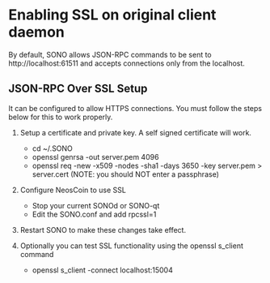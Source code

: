 Enabling SSL on original client daemon
======================================
By default, SONO allows JSON-RPC commands to be sent to http://localhost:61511
and accepts connections only from the localhost.

JSON-RPC Over SSL Setup
-----------------------
It can be configured to allow HTTPS connections.  You must follow the steps below
for this to work properly.

1. Setup a certificate and private key.  A self signed certificate will work.
    * cd ~/.SONO
    * openssl genrsa -out server.pem 4096
    * openssl req -new -x509 -nodes -sha1 -days 3650 -key server.pem > server.cert
    (NOTE: you should NOT enter a passphrase)

2. Configure NeosCoin to use SSL
    * Stop your current SONOd or SONO-qt
    * Edit the SONO.conf and add
      rpcssl=1

3. Restart SONO to make these changes take effect.

4. Optionally you can test SSL functionality using the openssl s_client command
    * openssl s_client -connect localhost:15004
